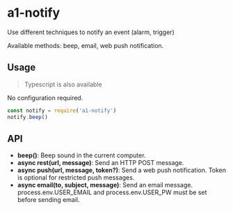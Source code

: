 # a1-notify

Use different techniques to notify an event (alarm, trigger)

Available methods: beep, email, web push notification.

## Usage

> Typescript is also available

No configuration required.

```javascript
const notify = require('a1-notify')
notify.beep()
```

## API

- **beep()**: Beep sound in the current computer.
- **async rest(url, message)**: Send an HTTP POST message.
- **async push(url, message, token?)**: Send a web push notification. Token is optional for restricted push messages.
- **async email(to, subject, message)**: Send an email message. process.env.USER_EMAIL and process.env.USER_PW must be set before sending email.